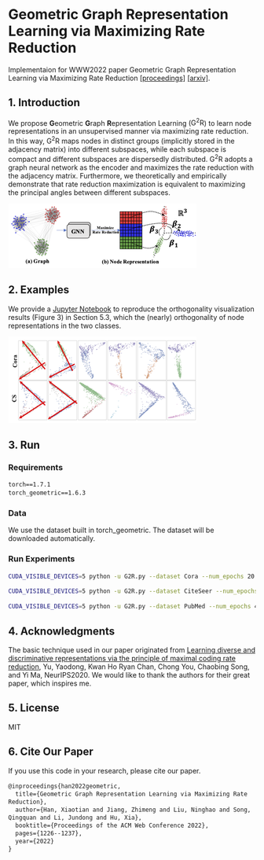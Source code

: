 

# Geometric Graph Representation Learning via Maximizing Rate Reduction

Implementaion for WWW2022 paper Geometric Graph Representation Learning via Maximizing Rate Reduction [[proceedings]](https://dl.acm.org/doi/10.1145/3485447.3512170) [[arxiv]](https://arxiv.org/abs/2202.06241).

## 1. Introduction

We propose **G**eometric **G**raph **R**epresentation Learning ($\mathrm{G}^2\mathrm{R}$) to learn node representations in an unsupervised manner via maximizing rate reduction. In this way, $\mathrm{G}^2\mathrm{R}$ maps nodes in distinct groups (implicitly stored in the adjacency matrix) into different subspaces, while each subspace is compact and different subspaces are dispersedly distributed. $\mathrm{G}^2\mathrm{R}$ adopts a graph neural network as the encoder and maximizes the rate reduction with the adjacency matrix. Furthermore, we theoretically and empirically demonstrate that rate reduction maximization is equivalent to maximizing the principal angles between different subspaces.


<img src="img/model.png" style="zoom:100%;" />



## 2. Examples
We provide a [Jupyter Notebook](src/orthogonality_visualization_figure3_in_the_paper.ipynb) to reproduce the orthogonality visualization results (Figure 3) in Section 5.3, which the (nearly) orthogonality of
node representations in the two classes.


<img src="img/orth.png" style="zoom:100%;" />

## 3. Run

### Requirements

```txt
torch==1.7.1
torch_geometric==1.6.3
```


### Data

We use the dataset built in torch_geometric. The dataset will be downloaded automatically.


### Run Experiments

```bash
CUDA_VISIBLE_DEVICES=5 python -u G2R.py --dataset Cora --num_epochs 20 --num_layers 1 --num_node_batch 768 --num_hidden 1024 --num_out 512 --gam1 0.5 --gam2 0.5 --eps 0.05 --seed 21415 --split fixed
```

```bash
CUDA_VISIBLE_DEVICES=5 python -u G2R.py --dataset CiteSeer --num_epochs 20 --num_layers 1 --num_node_batch 512 --num_hidden 1024 --num_out 512 --gam1 0.5 --gam2 0.5 --eps 0.1 --seed 21415 --split fixed
```

```bash
CUDA_VISIBLE_DEVICES=5 python -u G2R.py --dataset PubMed --num_epochs 40 --num_layers 1 --num_node_batch 200 --num_hidden 1024 --num_out 512 --gam1 0.5 --gam2 0.5 --eps 0.05 --seed 21415 --split fixed
```


## 4. Acknowledgments

The basic technique used in our paper originated from [Learning diverse and discriminative representations via the principle of maximal coding rate reduction](https://proceedings.neurips.cc/paper/2020/file/6ad4174eba19ecb5fed17411a34ff5e6-Paper.pdf), Yu, Yaodong, Kwan Ho Ryan Chan, Chong You, Chaobing Song, and Yi Ma, NeurIPS2020.
We would like to thank the authors for their great paper, which inspires me.

## 5. License

MIT

## 6. Cite Our Paper

If you use this code in your research, please cite our paper.

```
@inproceedings{han2022geometric,
  title={Geometric Graph Representation Learning via Maximizing Rate Reduction},
  author={Han, Xiaotian and Jiang, Zhimeng and Liu, Ninghao and Song, Qingquan and Li, Jundong and Hu, Xia},
  booktitle={Proceedings of the ACM Web Conference 2022},
  pages={1226--1237},
  year={2022}
}
```